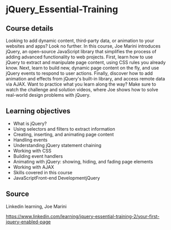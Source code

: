 # jQuery_Essential-Training

## Course details
Looking to add dynamic content, third-party data, or animation to your websites and apps? Look no further. In this course, Joe Marini introduces jQuery, an open-source JavaScript library that simplifies the process of adding advanced functionality to web projects. First, learn how to use jQuery to extract and manipulate page content, using CSS rules you already know. Next, learn to build new, dynamic page content on the fly, and use jQuery events to respond to user actions. Finally, discover how to add animation and effects from jQuery's built-in library, and access remote data via AJAX. Want to practice what you learn along the way? Make sure to watch the challenge and solution videos, where Joe shows how to solve real-world design problems with jQuery.

## Learning objectives
- What is jQuery?
- Using selectors and filters to extract information
- Creating, inserting, and animating page content
- Handling events
- Understanding jQuery statement chaining
- Working with CSS
- Building event handlers
- Animating with jQuery: showing, hiding, and fading page elements
- Working with AJAX
- Skills covered in this course
- JavaScriptFront-end DevelopmentjQuery

## Source
Linkedin learning, Joe Marini

https://www.linkedin.com/learning/jquery-essential-training-2/your-first-jquery-enabled-page
